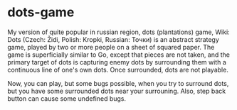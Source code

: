 # dots-game
My version of quite popular in russian region, dots (plantations) game, 
Wiki: Dots (Czech: Židi, Polish: Kropki, Russian: Точки) is an abstract strategy game, played by two or more people on a sheet of squared paper. The game is superficially similar to Go, except that pieces are not taken, and the primary target of dots is capturing enemy dots by surrounding them with a continuous line of one's own dots. Once surrounded, dots are not playable.

Now, you can play, but some bugs possible, when you try to surround dots, but you have some surrounded dots near your surrouning.
Also, step back button can cause some undefined bugs.
